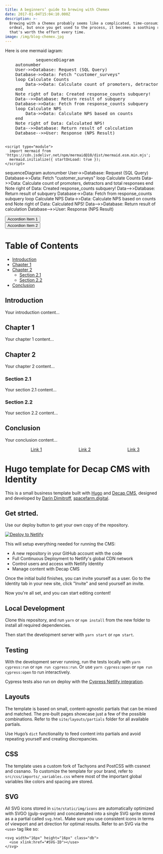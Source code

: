 ```yaml
---
title: A beginners’ guide to brewing with Chemex
date: 2017-01-04T15:04:10.000Z
description: >-
  Brewing with a Chemex probably seems like a complicated, time-consuming
  ordeal, but once you get used to the process, it becomes a soothing ritual
  that's worth the effort every time.
image: /img/blog-chemex.jpg
---
```


<html>
  <body>
    Here is one mermaid iagram:
    <pre class="mermaid">
            sequenceDiagram
    autonumber
    User->>Database: Request (SQL Query)
    Database->>Data: Fetch "customer_surveys"
    loop Calculate Counts
        Data->>Data: Calculate count of promoters, detractors and total responses
    end
    Note right of Data: Created response_counts subquery!
    Data-->>Database: Return result of subquery
    Database->>Data: Fetch from response_counts subquery
    loop Calculate NPS
        Data->>Data: Calculate NPS based on counts
    end
    Note right of Data: Calculated NPS!
    Data-->>Database: Return result of calculation
    Database-->>User: Response (NPS Result)
    </pre>

    <script type="module">
      import mermaid from 'https://cdn.jsdelivr.net/npm/mermaid@10/dist/mermaid.esm.min.mjs';
      mermaid.initialize({ startOnLoad: true });
    </script>
  </body>
</html>

sequenceDiagram
    autonumber
    User->>Database: Request (SQL Query)
    Database->>Data: Fetch "customer_surveys"
    loop Calculate Counts
        Data->>Data: Calculate count of promoters, detractors and total responses
    end
    Note right of Data: Created response_counts subquery!
    Data-->>Database: Return result of subquery
    Database->>Data: Fetch from response_counts subquery
    loop Calculate NPS
        Data->>Data: Calculate NPS based on counts
    end
    Note right of Data: Calculated NPS!
    Data-->>Database: Return result of calculation
    Database-->>User: Response (NPS Result)


<!-- The HTML -->
<div class="accordion">
  <div class="accordion-item">
    <button id="accordion-button-1" aria-expanded="false"><span class="accordion-title">Accordion Item 1</span></button>
    <div id="accordion-content-1" class="accordion-content">
      Content for Accordion Item 1...
    </div>
  </div>

  <div class="accordion-item">
    <button id="accordion-button-2" aria-expanded="false"><span class="accordion-title">Accordion Item 2</span></button>
    <div id="accordion-content-2" class="accordion-content">
      Content for Accordion Item 2...
    </div>
  </div>
</div>

<!-- The CSS -->
<style>
.accordion-content {
  max-height: 0;
  overflow: hidden;
  transition: max-height 0.2s ease-out;
}

.accordion .accordion-item button[aria-expanded='true'] + .accordion-content {
  max-height: 100px;
}
</style>

<!-- The JavaScript -->
<script>
const buttons = document.querySelectorAll(".accordion .accordion-item button");

buttons.forEach(button => {
  button.addEventListener("click", () => {
    const expanded = button.getAttribute("aria-expanded") === "true" || false;

    button.setAttribute("aria-expanded", !expanded);

    const content = button.nextElementSibling;
    content.style.maxHeight = !expanded ? content.scrollHeight + "px" : 0;
  });
});
</script>

# Table of Contents

- [Introduction](#introduction)
- [Chapter 1](#chapter-1)
- [Chapter 2](#chapter-2)
  - [Section 2.1](#section-21)
  - [Section 2.2](#section-22)
- [Conclusion](#conclusion)

## Introduction
Your introduction content...

## Chapter 1
Your chapter 1 content...

## Chapter 2
Your chapter 2 content...

### Section 2.1
Your section 2.1 content...

### Section 2.2
Your section 2.2 content...

## Conclusion
Your conclusion content...

<!-- HTML -->
<nav>
  <div class="hamburger-menu">
    <div></div>
    <div></div>
    <div></div>
  </div>
  <ul class="nav-links">
    <li><a href="#link1">Link 1</a></li>
    <li><a href="#link2">Link 2</a></li>
    <li><a href="#link3">Link 3</a></li>
  </ul>
</nav>

<!-- CSS -->
<style>
.hamburger-menu {
  display: none;
  flex-direction: column;
  justify-content: space-around;
  width: 2rem;
  height: 2rem;
  cursor: pointer;
}
.hamburger-menu div {
  width: 2rem;
  height: 0.25rem;
  background: currentColor;
}

.nav-links {
  display: flex;
  justify-content: space-around;
  list-style: none;
}

@media (max-width: 768px) {
  .nav-links {
    display: none;
  }
  .hamburger-menu {
    display: flex;
  }
}
</style>

<!-- JavaScript -->
<script>
const hamburgerMenu = document.querySelector('.hamburger-menu');
const navLinks = document.querySelector('.nav-links');

hamburgerMenu.addEventListener('click', () => {
  navLinks.style.display = navLinks.style.display === 'none' ? 'flex' : 'none';
});
</script>


# Hugo template for Decap CMS with Identity

This is a small business template built with [Hugo](https://gohugo.io) and [Decap CMS](https://github.com/decaporg/decap-cms), designed and developed by [Darin Dimitroff](https://twitter.com/deezel), [spacefarm.digital](https://www.spacefarm.digital).

## Get strted.

Use our deploy button to get your own copy of the repository. 

[![Deploy to Netlify](https://www.netlify.com/img/deploy/button.svg)](https://app.netlify.com/start/deploy?repository=https://github.com/decaporg/one-click-hugo-cms&stack=cms)

This will setup everything needed for running the CMS:

* A new repository in your GitHub account with the code
* Full Continuous Deployment to Netlify's global CDN network
* Control users and access with Netlify Identity
* Manage content with Decap CMS

Once the initial build finishes, you can invite yourself as a user. Go to the Identity tab in your new site, click "Invite" and send yourself an invite.

Now you're all set, and you can start editing content!

## Local Development

Clone this repository, and run `yarn` or `npm install` from the new folder to install all required dependencies.

Then start the development server with `yarn start` or `npm start`.

## Testing

With the development server running, run the tests locally
with `yarn cypress:run` or `npm run cypress:run`.
Or use `yarn cypress:open` or `npm run cypress:open` to run interactively.

Cypress tests also run on deploy with the [Cypress Netlify integration](https://www.netlify.com/integrations/cypress/).

## Layouts

The template is based on small, content-agnostic partials that can be mixed and matched. The pre-built pages showcase just a few of the possible combinations. Refer to the `site/layouts/partials` folder for all available partials.

Use Hugo’s `dict` functionality to feed content into partials and avoid repeating yourself and creating discrepancies.

## CSS

The template uses a custom fork of Tachyons and PostCSS with cssnext and cssnano. To customize the template for your brand, refer to `src/css/imports/_variables.css` where most of the important global variables like colors and spacing are stored.

## SVG

All SVG icons stored in `site/static/img/icons` are automatically optimized with SVGO (gulp-svgmin) and concatenated into a single SVG sprite stored as a a partial called `svg.html`. Make sure you use consistent icons in terms of viewport and art direction for optimal results. Refer to an SVG via the `<use>` tag like so:

```
<svg width="16px" height="16px" class="db">
  <use xlink:href="#SVG-ID"></use>
</svg>
```
